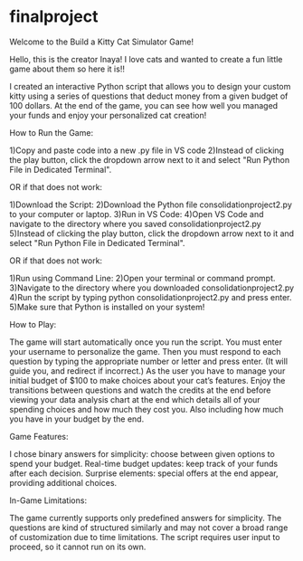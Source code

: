 # finalproject
Welcome to the Build a Kitty Cat Simulator Game!

Hello, this is the creator Inaya! I love cats and wanted to create a fun little game about them so here it is!!

I created an interactive Python script that allows you to design your custom kitty using a series of questions that deduct money from a given budget of 100 dollars. At the end of the game, you can see how well you managed your funds and enjoy your personalized cat creation!

How to Run the Game:

1)Copy and paste code into a new .py file in VS code 2)Instead of clicking the play button, click the dropdown arrow next to it and select "Run Python File in Dedicated Terminal".

OR if that does not work:

1)Download the Script: 2)Download the Python file consolidationproject2.py to your computer or laptop. 3)Run in VS Code: 4)Open VS Code and navigate to the directory where you saved consolidationproject2.py 5)Instead of clicking the play button, click the dropdown arrow next to it and select "Run Python File in Dedicated Terminal".

OR if that does not work:

1)Run using Command Line: 2)Open your terminal or command prompt. 3)Navigate to the directory where you downloaded consolidationproject2.py 4)Run the script by typing python consolidationproject2.py and press enter. 5)Make sure that Python is installed on your system!

How to Play:

The game will start automatically once you run the script. You must enter your username to personalize the game. Then you must respond to each question by typing the appropriate number or letter and press enter. (It will guide you, and redirect if incorrect.) As the user you have to manage your initial budget of $100 to make choices about your cat’s features. Enjoy the transitions between questions and watch the credits at the end before viewing your data analysis chart at the end which details all of your spending choices and how much they cost you. Also including how much you have in your budget by the end. 

Game Features:

I chose binary answers for simplicity: choose between given options to spend your budget. Real-time budget updates: keep track of your funds after each decision. Surprise elements: special offers at the end appear, providing additional choices.

In-Game Limitations:

The game currently supports only predefined answers for simplicity. The questions are kind of structured similarly and may not cover a broad range of customization due to time limitations. The script requires user input to proceed, so it cannot run on its own.
